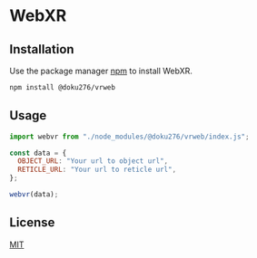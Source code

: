 # WebXR

## Installation

Use the package manager [npm](https://nodejs.org/en/download/) to install WebXR.

```bash
npm install @doku276/vrweb
```

## Usage

```javascript
import webvr from "./node_modules/@doku276/vrweb/index.js";

const data = {
  OBJECT_URL: "Your url to object url",
  RETICLE_URL: "Your url to reticle url",
};

webvr(data);
```

## License

[MIT](https://choosealicense.com/licenses/mit/)
